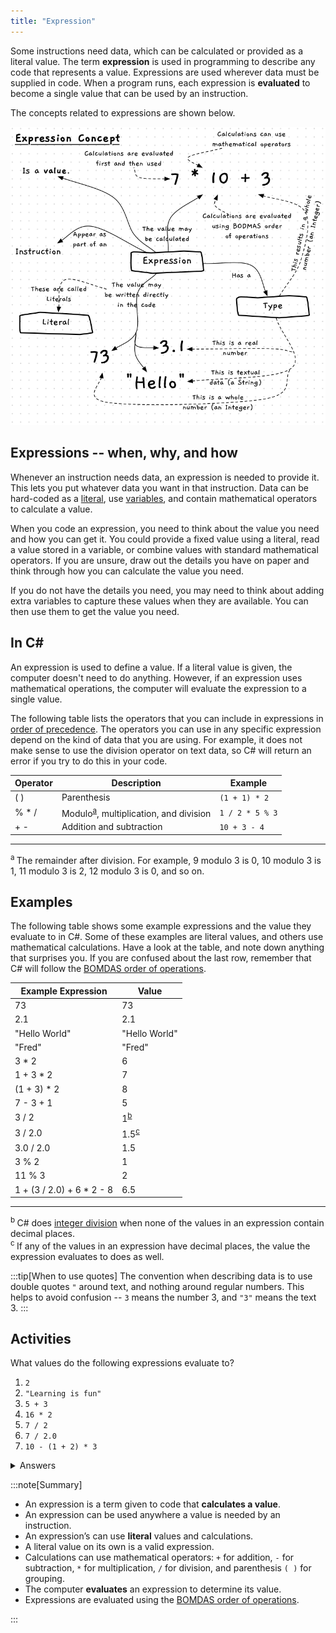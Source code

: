 ```yaml
---
title: "Expression"
---
```


Some instructions need data, which can be calculated or provided as a literal value. The term **expression** is used in programming to describe any code that represents a value. Expressions are used wherever data must be supplied in code. When a program runs, each expression is **evaluated** to become a single value that can be used by an instruction.

The concepts related to expressions are shown below.

![An expression provides a value to be used in an instruction.](./images/expression-concept.png "An expression provides a value to be used in an instruction.")

## Expressions -- when, why, and how

Whenever an instruction needs data, an expression is needed to provide it. This lets you put whatever data you want in that instruction. Data can be hard-coded as a [literal](/book/part-1-instructions/1-sequence-and-data/2-trailside/05-literal), use [variables](/book/part-1-instructions/1-sequence-and-data/2-trailside/07-variable), and contain mathematical operators to calculate a value.

When you code an expression, you need to think about the value you need and how you can get it. You could provide a fixed value using a literal, read a value stored in a variable, or combine values with standard mathematical operators. If you are unsure, draw out the details you have on paper and think through how you can calculate the value you need.

If you do not have the details you need, you may need to think about adding extra variables to capture these values when they are available. You can then use them to get the value you need.

## In C#

An expression is used to define a value.
If a literal value is given, the computer doesn't need to do anything.
However, if an expression uses mathematical operations, the computer will evaluate the expression to a single value.

The following table lists the operators that you can include in expressions in [order of precedence](https://en.wikipedia.org/wiki/Order_of_operations). The operators you can use in any specific expression depend on the kind of data that you are using.
For example, it does not make sense to use the division operator on text data, so C# will return an error if you try to do this in your code.

| **Operator** | **Description**                          | **Example**    |
---------------|------------------------------------------|----------------|
|      ( )     | Parenthesis                              |  `(1 + 1) * 2` |
|     % * /    | Modulo<sup>[a](#FootnoteOperators)</sup>, multiplication, and division |  `1 / 2 * 5 % 3` |
|      + -     | Addition and subtraction                 |  `10 + 3 - 4` |

<hr class="footnote">
<div id="FootnoteOperators" class="footnote">
<sup>a </sup>The remainder after division. For example, 9 modulo 3 is 0, 10 modulo 3 is 1, 11 modulo 3 is 2, 12 modulo 3 is 0, and so on.
</div>

## Examples

The following table shows some example expressions and the value they evaluate to in C#.
Some of these examples are literal values, and others use mathematical calculations.
Have a look at the table, and note down anything that surprises you.
If you are confused about the last row, remember that C# will follow the [BOMDAS order of operations](https://en.wiktionary.org/wiki/BOMDAS#:~:text=English-,Phrase,division%2C%20then%20addition%20and%20subtraction).

| **Example Expression**    | **Value**                               |
|---------------------------|-----------------------------------------|
| 73                        | 73                                      |
| 2.1                       | 2.1                                     |
| "Hello World"             | "Hello World"                           |
| "Fred"                    | "Fred"                                  |
| 3 * 2                     | 6                                       |
| 1 + 3 * 2                 | 7                                       |
| (1 + 3) * 2               | 8                                       |
| 7 - 3 + 1                 | 5                                       |
| 3 / 2                     | 1<sup>[b](#FootnoteExpressions)</sup>   |
| 3 / 2.0                   | 1.5<sup>[c](#FootnoteExpressions)</sup> |
| 3.0 / 2.0                 | 1.5                                     |
| 3 % 2                     | 1                                       |
| 11 % 3                    | 2                                       |
| 1 + (3 / 2.0) + 6 * 2 - 8 | 6.5                                     |
<hr class="footnote">
<div id="FootnoteExpressions" class="footnote">
<sup>b </sup>C# does <a href="https://mathworld.wolfram.com/IntegerDivision.html">integer division</a> when none of the values in an expression contain decimal places.<br/>
<sup>c </sup>If any of the values in an expression have decimal places, the value the expression evaluates to does as well.
</div>

:::tip[When to use quotes]
The convention when describing data is to use double quotes `"` around text, and nothing around regular numbers.
This helps to avoid confusion -- `3` means the number 3, and `"3"` means the text 3.
:::

## Activities

What values do the following expressions evaluate to?

1. `2`
2. `"Learning is fun"`
3. `5 + 3`
4. `16 * 2`
5. `7 / 2`
6. `7 / 2.0`
7. `10 - (1 + 2) * 3`

<details>
  <summary role="button">Answers</summary>
  <ul>
    <li><strong>1:</strong><code>2</code></li>
    <li><strong>2:</strong><code>"Learning is fun"</code></li>
    <li><strong>3:</strong><code>8</code></li>
    <li><strong>4:</strong><code>32</code></li>
    <li><strong>5:</strong><code>3</code>. There are no numbers with decimal places in this expression, so C# will use integer division.</li>
    <li><strong>6:</strong><code>3.5</code>. C# won't use integer division here because one of the values in the expression does have a decimal place, even if that decimal value is 0!</li>
    <li><strong>7:</strong><code>1</code>. Order of operations means that C# will evaluate the brackets first, then the multiplication, then the subtraction.</li>
  </ul>
</details>

:::note[Summary]

- An expression is a term given to code that **calculates a value**.
- An expression can be used anywhere a value is needed by an instruction.
- An expression’s can use **literal** values and calculations.
- A literal value on its own is a valid expression.
- Calculations can use mathematical operators: `+` for addition, `-` for subtraction, `*` for multiplication, `/` for division, and parenthesis `( )` for grouping.
- The computer **evaluates** an expression to determine its value.
- Expressions are evaluated using the [BOMDAS order of operations](https://en.wiktionary.org/wiki/BOMDAS#:~:text=English-,Phrase,division%2C%20then%20addition%20and%20subtraction).

:::
